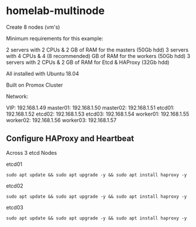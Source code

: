# homelab-multinode
 
 Create 8 nodes (vm's)

 Minimum requirements for this example:

2 servers with 2 CPUs & 2 GB of RAM for the masters (50Gb hdd)
3 servers with 4 CPUs & 4 (8 recommended) GB of RAM for the workers (50Gb hdd)
3 servers with 2 CPUs & 2 GB of RAM for Etcd & HAProxy (32Gb hdd)

All installed with Ubuntu 18.04

Built on Promox Cluster

Network:

VIP: 192.168.1.49
master01: 192.168.1.50
master02: 192.168.1.51
etcd01: 192.168.1.52
etcd02: 192.168.1.53
etcd03: 192.168.1.54
worker01: 192.168.1.55
worker02: 192.168.1.56
worker03: 192.168.1.57

## Configure HAProxy and Heartbeat

Across 3 etcd Nodes

etcd01
```shell
sudo apt update && sudo apt upgrade -y && sudo apt install haproxy -y
```

etcd02
```shell
sudo apt update && sudo apt upgrade -y && sudo apt install haproxy -y
```

etcd03
```shell
sudo apt update && sudo apt upgrade -y && sudo apt install haproxy -y
```


